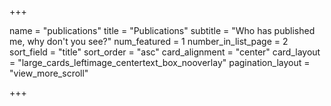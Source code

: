 +++

name = "publications"
title = "Publications"
subtitle = "Who has published me, why don't you see?"
num_featured = 1
number_in_list_page = 2
sort_field = "title"
sort_order = "asc"
card_alignment = "center"
card_layout = "large_cards_leftimage_centertext_box_nooverlay"
pagination_layout = "view_more_scroll"

+++